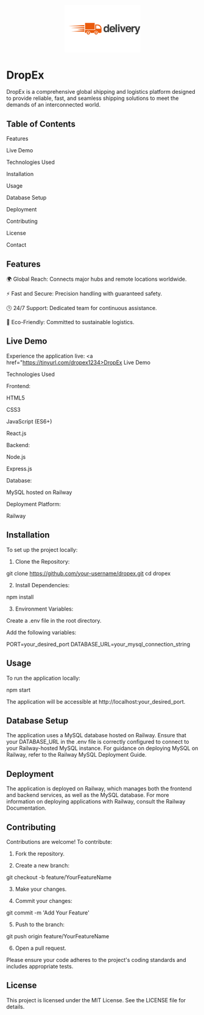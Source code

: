 <div align="center">
  <img src="DropEx/Images/logo.png" alt="DropEx Logo" width="200" />
</div>
<h1>DropEx</h1>

  

DropEx is a comprehensive global shipping and logistics platform designed to provide reliable, fast, and seamless shipping solutions to meet the demands of an interconnected world.

<h2>Table of Contents</h2>

Features

Live Demo

Technologies Used

Installation

Usage

Database Setup

Deployment

Contributing

License

Contact


<h2>Features</h2>

🌍 Global Reach: Connects major hubs and remote locations worldwide.

⚡ Fast and Secure: Precision handling with guaranteed safety.

🕒 24/7 Support: Dedicated team for continuous assistance.

🌱 Eco-Friendly: Committed to sustainable logistics.


<h2>Live Demo</h2>

Experience the application live: <a href="https://tinyurl.com/dropex1234>DropEx Live Demo</a>

Technologies Used

Frontend:

HTML5

CSS3

JavaScript (ES6+)

React.js


Backend:

Node.js

Express.js


Database:

MySQL hosted on Railway


Deployment Platform:

Railway



<h2>Installation</h2>

To set up the project locally:

1. Clone the Repository:

git clone https://github.com/your-username/dropex.git
cd dropex


2. Install Dependencies:

npm install


3. Environment Variables:

Create a .env file in the root directory.

Add the following variables:

PORT=your_desired_port
DATABASE_URL=your_mysql_connection_string




<h2>Usage</h2>

To run the application locally:

npm start

The application will be accessible at http://localhost:your_desired_port.

<h2>Database Setup</h2>

The application uses a MySQL database hosted on Railway. Ensure that your DATABASE_URL in the .env file is correctly configured to connect to your Railway-hosted MySQL instance. For guidance on deploying MySQL on Railway, refer to the Railway MySQL Deployment Guide.

<h2>Deployment</h2>

The application is deployed on Railway, which manages both the frontend and backend services, as well as the MySQL database. For more information on deploying applications with Railway, consult the Railway Documentation.

<h2>Contributing</h2>

Contributions are welcome! To contribute:

1. Fork the repository.


2. Create a new branch:

git checkout -b feature/YourFeatureName


3. Make your changes.


4. Commit your changes:

git commit -m 'Add Your Feature'


5. Push to the branch:

git push origin feature/YourFeatureName


6. Open a pull request.



Please ensure your code adheres to the project's coding standards and includes appropriate tests.

<h2>License</h2>

This project is licensed under the MIT License. See the LICENSE file for details.